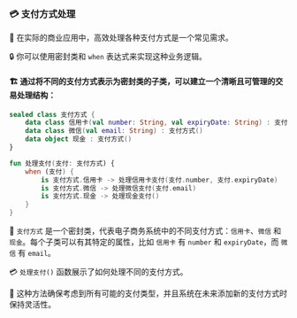 ### 💳 支付方式处理

🏢 在实际的商业应用中，高效处理各种支付方式是一个常见需求。

🔒 你可以使用密封类和 `when` 表达式来实现这种业务逻辑。

#### 🏗️ 通过将不同的支付方式表示为密封类的子类，可以建立一个清晰且可管理的交易处理结构：

```kotlin
sealed class 支付方式 {
    data class 信用卡(val number: String, val expiryDate: String) : 支付方式()
    data class 微信(val email: String) : 支付方式()
    data object 现金 : 支付方式()
}

fun 处理支付(支付: 支付方式) {
    when (支付) {
        is 支付方式.信用卡 -> 处理信用卡支付(支付.number, 支付.expiryDate)
        is 支付方式.微信 -> 处理微信支付(支付.email)
        is 支付方式.现金 -> 处理现金支付()
    }
}
```

🔐 `支付方式` 是一个密封类，代表电子商务系统中的不同支付方式：`信用卡`、`微信` 和 `现金`。每个子类可以有其特定的属性，比如 `信用卡` 有 `number` 和 `expiryDate`，而 `微信` 有 `email`。

💳 `处理支付()` 函数展示了如何处理不同的支付方式。

🔄 这种方法确保考虑到所有可能的支付类型，并且系统在未来添加新的支付方式时保持灵活性。
